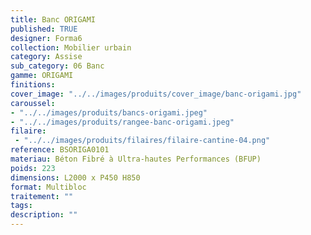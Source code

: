 ```yaml
---
title: Banc ORIGAMI 
published: TRUE
designer: Forma6
collection: Mobilier urbain
category: Assise
sub_category: 06 Banc
gamme: ORIGAMI
finitions: 
cover_image: "../../images/produits/cover_image/banc-origami.jpg"
caroussel: 
- "../../images/produits/bancs-origami.jpeg"
- "../../images/produits/rangee-banc-origami.jpeg"
filaire: 
 - "../../images/produits/filaires/filaire-cantine-04.png"
reference: BSORIGA0101
materiau: Béton Fibré à Ultra-hautes Performances (BFUP)
poids: 223
dimensions: L2000 x P450 H850
format: Multibloc
traitement: ""
tags: 
description: ""
---
```

